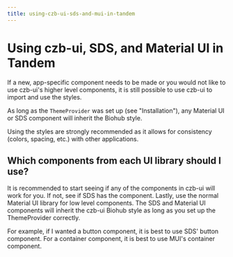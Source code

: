 ```yaml
---
title: using-czb-ui-sds-and-mui-in-tandem
---
```


# Using czb-ui, SDS, and Material UI in Tandem

If a new, app-specific component needs to be made or you would not like to
use czb-ui's higher level components, it is still possible to use czb-ui
to import and use the styles.

As long as the `ThemeProvider` was set up (see "Installation"), any Material UI or SDS component will inherit the Biohub style.

Using the styles are strongly recommended as it allows for consistency (colors, spacing, etc.) with other applications.

## Which components from each UI library should I use?

It is recommended to start seeing if any of the components in czb-ui will
work for you. If not, see if SDS has the component. Lastly, use the normal
Material UI library for low level components. The SDS and Material UI
components will inherit the czb-ui Biohub style as long as you set up the
ThemeProvider correctly.

For example, if I wanted a button component, it is best to use SDS' button
component. For a container component, it is best to use MUI's container
component.
